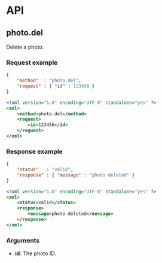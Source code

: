
# API

## photo.del

Delete a photo.

### Request example

```json
{
	"method"  : "photo.del",
	"request" : { "id" : 123456 }
}
```

```xml
<?xml version="1.0" encoding="UTF-8" standalone="yes" ?>
<xml>
	<method>photo.del</method>
	<request>
		<id>123456</id>
	</request>
</xml>
```

### Response example

```json
{
	"status"   : "valid",
	"response" : { "message" : "photo deleted" }
}
```

```xml
<?xml version="1.0" encoding="UTF-8" standalone="yes" ?>
<xml>
	<status>valid</status>
	<response>
		<message>photo deleted</message>
	</response>
</xml>
```

### Arguments

* __id__: The photo ID.

